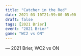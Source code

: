 ```yaml
---
title: "Catcher in the Red"
date: 2021-03-10T21:59:00-05:00
draft: false
tags: [2021 Brier]
event: "2021 Brier"
game: "WC2 vs ON"
---
```

— 2021 Brier, WC2 vs ON
<!--more--> 